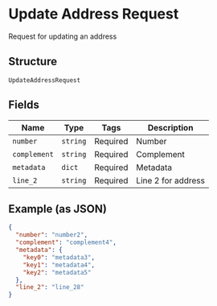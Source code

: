 
# Update Address Request

Request for updating an address

## Structure

`UpdateAddressRequest`

## Fields

| Name | Type | Tags | Description |
|  --- | --- | --- | --- |
| `number` | `string` | Required | Number |
| `complement` | `string` | Required | Complement |
| `metadata` | `dict` | Required | Metadata |
| `line_2` | `string` | Required | Line 2 for address |

## Example (as JSON)

```json
{
  "number": "number2",
  "complement": "complement4",
  "metadata": {
    "key0": "metadata3",
    "key1": "metadata4",
    "key2": "metadata5"
  },
  "line_2": "line_28"
}
```

